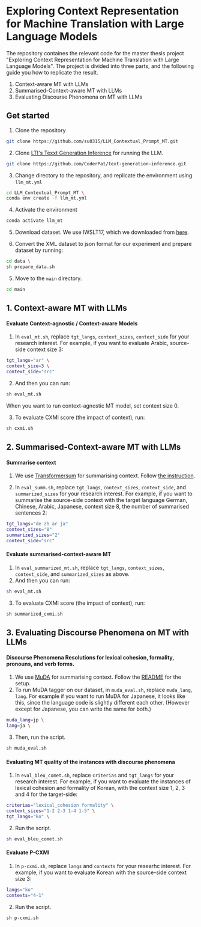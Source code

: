 # Exploring Context Representation for Machine Translation with Large Language Models

The repository containes the relevant code for the master thesis project "Exploring Context Representation for Machine Translation with Large Language Models".
The project is divided into three parts, and the following guide you how to replicate the result. 

1. Context-aware MT with LLMs 
2. Summarised-Context-aware MT with LLMs
3. Evaluating Discourse Phenomena on MT with LLMs

## Get started
1. Clone the repository
```bash
git clone https://github.com/su0315/LLM_Contextual_Prompt_MT.git
```
2. Clone [LTI's Texxt Generation Inference](https://github.com/CoderPat/text-generation-inference) for running the LLM.
```bash
git clone https://github.com/CoderPat/text-generation-inference.git
```
3. Change directory to the repository, and replicate the environment using ```llm_mt.yml```
```bash 
cd LLM_Contextual_Prompt_MT \
conda env create -f llm_mt.yml
```
4. Activate the environment
```bash
conda activate llm_mt
```
5. Download dataset. We use IWSLT17, which we downloaded from [here](https://huggingface.co/datasets/iwslt2017/tree/main/data/2017-01-trnted/texts).

6. Convert the XML dataset to json format for our experiment and prepare dataset by running:
```bash
cd data \
sh prepare_data.sh
```

5. Move to the ```main``` directory.
```bash
cd main
```

## 1. Context-aware MT with LLMs
#### Evaluate Context-agnostic / Context-aware Models
1. In ```eval_mt.sh```, replace ```tgt_langs```, ```context_sizes```, ```context_side``` for your research interest.
For example, if you want to evaluate Arabic, source-side context size 3:
```bash 
tgt_langs="ar" \
context_size=3 \
context_side="src"
```
2. And then you can run:
```bash
sh eval_mt.sh 
```
When you want to run context-agnostic MT model, set context size 0.

3. To evaluate CXMI score (the impact of context), run:
```bash
sh cxmi.sh
```

## 2. Summarised-Context-aware MT with LLMs
#### Summarise context
1. We use [Transformersum](https://transformersum.readthedocs.io/en/latest/index.html) for summarising context. Follow [the instruction](https://transformersum.readthedocs.io/en/latest/general/getting-started.html).

2. In ```eval_summ.sh```, replace ```tgt_langs```, ```context_sizes```, ```context_side```, and ```summarized_sizes``` for your research interest. 
For example, if you want to summarise the source-side context with the target language German, Chinese, Arabic, Japanese, context size 8, the number of summarised sentences 2:
```bash
tgt_langs="de zh ar ja" 
context_sizes="8"
summarized_sizes="2"
context_side="src"
```
#### Evaluate summarised-context-aware MT
1.  In ```eval_summarized_mt.sh```, replace ```tgt_langs```, ```context_sizes```, ```context_side```, and ```summarized_sizes``` as above.
2. And then you can run:
```bash
sh eval_mt.sh 
```
3. To evaluate CXMI score (the impact of context), run:
```bash
sh summarized_cxmi.sh
```

## 3. Evaluating Discourse Phenomena on MT with LLMs
#### Discourse Phenomena Resolutions for lexical cohesion, formality, pronouns, and verb forms.
1. We use [MuDA](https://github.com/CoderPat/MuDA) for summarising context. Follow the [README](https://github.com/CoderPat/MuDA/blob/main/README.md) for the setup.
2. To run MuDA tagger on our dataset, in ```muda_eval.sh```, replace ```muda_lang```, ```lang```.
For example if you want to run MuDA for Japanese, it looks like this, since the language code is slightly different each other. (However except for Japanese, you can write the same for both.)
```bash
muda_lang=jp \
lang=ja \
```
3. Then, run the script.
```bash
sh muda_eval.sh
```
#### Evaluating MT quality of the instances with discourse phenomena
1. In ```eval_bleu_comet.sh```, replace ```criterias``` and ```tgt_langs``` for your research interest.
For example, if you want to evaluate the instances of lexical cohesion and formality of Korean, with the context size 1, 2, 3 and 4 for the target-side: 
```bash
criterias="lexical_cohesion formality" \
context_sizes="1-2 2-3 1-4 1-5" \
tgt_langs="ko" \
```
2. Run the script.
```bash
sh eval_bleu_comet.sh
```
#### Evaluate P-CXMI
1. In ```p-cxmi.sh```, replace ```langs``` and ```contexts``` for your researhc interest.
For example, if you want to evaluate Korean with the source-side context size 3:
```bash
langs="ko"
contexts="4-1"
```
2. Run the script.
```bash
sh p-cxmi.sh
```

